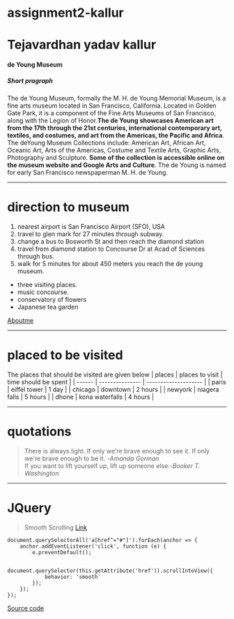 # assignment2-kallur
# Tejavardhan yadav kallur
#### de Young Museum
##### Short pragraph
The de Young Museum, formally the M. H. de Young Memorial Museum, is a fine arts museum located in San Francisco, California. Located in Golden Gate Park, it is a component of the Fine Arts Museums of San Francisco, along with the Legion of Honor.**The de Young showcases American art from the 17th through the 21st centuries, international contemporary art, textiles, and costumes, and art from the Americas, the Pacific and Africa**. The deYoung Museum Collections include: American Art, African Art, Oceanic Art, Arts of the Americas, Costume and Textile Arts, Graphic Arts, Photography and Sculpture. **Some of the collection is accessible online on the museum website and Google Arts and Culture**. The de Young is named for early San Francisco newspaperman M. H. de Young.
***
# direction to museum
1. nearest airport is  San Francisco Airport (SFO), USA
2. travel to glen mark for 27 minutes through subway.
3. change a bus to Bosworth St and then reach the diamond station
4. travel  from diamond station  to Concourse Dr at Acad of Sciences through bus.
5. walk for 5 minutes for about 450 meters you reach the de young  museum.

* three visiting places.
* music concourse.
* conservatory of flowers
* Japanese tea garden 

[Aboutme](AboutMe.md)
***
# placed to be visited
The places that should be visited are given below 
| places | places to visit | time should be spent |
| ------ | --------------- | -------------------- |
| paris | eiffel tower | 1 day |
| chicago | downtown | 2 hours |
| newyork | niagera falls | 5 hours |
| dhone | kona waterfalls | 4 hours |

***
# quotations 
>There is always light. If only we're brave enough to see it. If only we're brave enough to be it. -*Amanda Gorman*<br>
>If you want to lift yourself up, lift up someone else.-*Booker T. Washington*

***
 # JQuery

> Smooth Scrolling 
[Link](https://stackoverflow.com/questions/7717527/smooth-scrolling-when-clicking-an-anchor-link)

```
document.querySelectorAll('a[href^="#"]').forEach(anchor => {
    anchor.addEventListener('click', function (e) {
        e.preventDefault();

        document.querySelector(this.getAttribute('href')).scrollIntoView({
            behavior: 'smooth'
        });
    });
});

```
[Source code](https://css-tricks.com/snippets/jquery/smooth-scrolling/)



